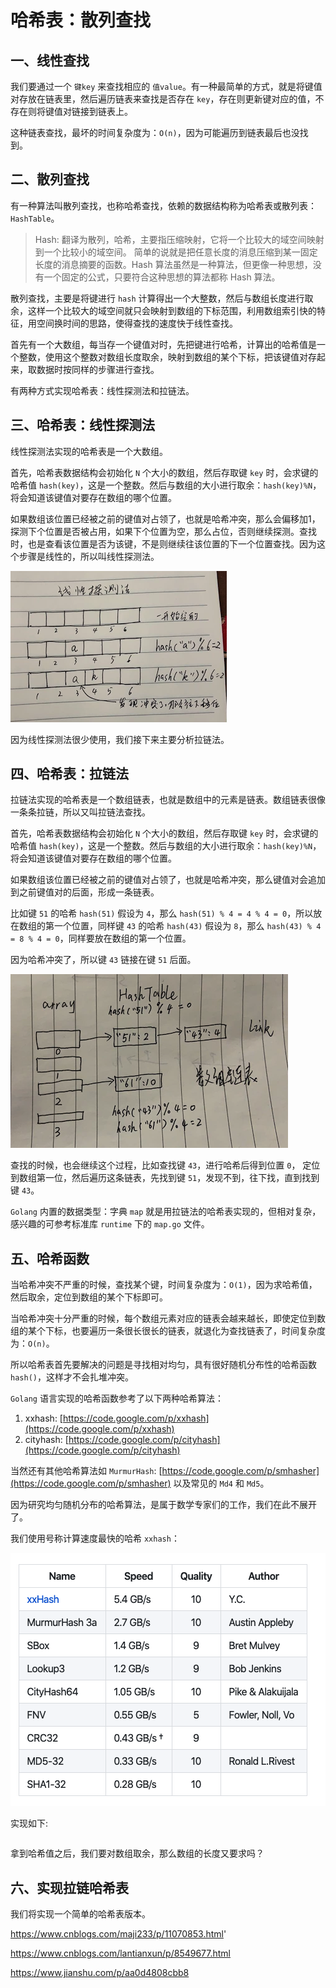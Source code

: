 # 哈希表：散列查找

## 一、线性查找

我们要通过一个 `键key` 来查找相应的 `值value`。有一种最简单的方式，就是将键值对存放在链表里，然后遍历链表来查找是否存在 `key`，存在则更新键对应的值，不存在则将键值对链接到链表上。

这种链表查找，最坏的时间复杂度为：`O(n)`，因为可能遍历到链表最后也没找到。

## 二、散列查找

有一种算法叫散列查找，也称哈希查找，依赖的数据结构称为哈希表或散列表：`HashTable`。

> Hash: 翻译为散列，哈希，主要指压缩映射，它将一个比较大的域空间映射到一个比较小的域空间。
>简单的说就是把任意长度的消息压缩到某一固定长度的消息摘要的函数。Hash 算法虽然是一种算法，但更像一种思想，没有一个固定的公式，只要符合这种思想的算法都称 Hash 算法。

散列查找，主要是将键进行 `hash` 计算得出一个大整数，然后与数组长度进行取余，这样一个比较大的域空间就只会映射到数组的下标范围，利用数组索引快的特征，用空间换时间的思路，使得查找的速度快于线性查找。

首先有一个大数组，每当存一个键值对时，先把键进行哈希，计算出的哈希值是一个整数，使用这个整数对数组长度取余，映射到数组的某个下标，把该键值对存起来，取数据时按同样的步骤进行查找。

有两种方式实现哈希表：线性探测法和拉链法。

## 三、哈希表：线性探测法

线性探测法实现的哈希表是一个大数组。

首先，哈希表数据结构会初始化 `N` 个大小的数组，然后存取键 `key` 时，会求键的哈希值 `hash(key)`，这是一个整数。然后与数组的大小进行取余：`hash(key)%N`，将会知道该键值对要存在数组的哪个位置。

如果数组该位置已经被之前的键值对占领了，也就是哈希冲突，那么会偏移加1，探测下个位置是否被占用，如果下个位置为空，那么占位，否则继续探测。查找时，也是查看该位置是否为该键，不是则继续往该位置的下一个位置查找。因为这个步骤是线性的，所以叫线性探测法。

![](../../picture/hash_table2.png)

因为线性探测法很少使用，我们接下来主要分析拉链法。

## 四、哈希表：拉链法

拉链法实现的哈希表是一个数组链表，也就是数组中的元素是链表。数组链表很像一条条拉链，所以又叫拉链法查找。

首先，哈希表数据结构会初始化 `N` 个大小的数组，然后存取键 `key` 时，会求键的哈希值 `hash(key)`，这是一个整数。然后与数组的大小进行取余：`hash(key)%N`，将会知道该键值对要存在数组的哪个位置。

如果数组该位置已经被之前的键值对占领了，也就是哈希冲突，那么键值对会追加到之前键值对的后面，形成一条链表。

比如键 `51` 的哈希 `hash(51)` 假设为 `4`，那么 `hash(51) % 4 = 4 % 4 = 0`，所以放在数组的第一个位置，同样键 `43` 的哈希 `hash(43)` 假设为 `8`，那么 `hash(43) % 4 = 8 % 4 = 0`，同样要放在数组的第一个位置。

因为哈希冲突了，所以键 `43` 链接在键 `51` 后面。

![](../../picture/hash_table.png)

查找的时候，也会继续这个过程，比如查找键 `43`，进行哈希后得到位置 `0`， 定位到数组第一位，然后遍历这条链表，先找到键 `51`，发现不到，往下找，直到找到键 `43`。

`Golang` 内置的数据类型：字典 `map` 就是用拉链法的哈希表实现的，但相对复杂，感兴趣的可参考标准库 `runtime` 下的 `map.go` 文件。

## 五、哈希函数

当哈希冲突不严重的时候，查找某个键，时间复杂度为：`O(1)`，因为求哈希值，然后取余，定位到数组的某个下标即可。

当哈希冲突十分严重的时候，每个数组元素对应的链表会越来越长，即使定位到数组的某个下标，也要遍历一条很长很长的链表，就退化为查找链表了，时间复杂度为：`O(n)`。

所以哈希表首先要解决的问题是寻找相对均匀，具有很好随机分布性的哈希函数 `hash()`，这样才不会扎堆冲突。

`Golang` 语言实现的哈希函数参考了以下两种哈希算法：

1. xxhash:  [https://code.google.com/p/xxhash](https://code.google.com/p/xxhash)
2. cityhash: [https://code.google.com/p/cityhash](https://code.google.com/p/cityhash)

当然还有其他哈希算法如 `MurmurHash`: [https://code.google.com/p/smhasher](https://code.google.com/p/smhasher) 以及常见的 `Md4` 和 `Md5`。

因为研究均匀随机分布的哈希算法，是属于数学专家们的工作，我们在此不展开了。

我们使用号称计算速度最快的哈希 `xxhash`：

![](../../picture/hash_speed.png)

实现如下:

```go

```

拿到哈希值之后，我们要对数组取余，那么数组的长度又要求吗？

## 六、实现拉链哈希表








我们将实现一个简单的哈希表版本。





https://www.cnblogs.com/maji233/p/11070853.html'

https://www.cnblogs.com/lantianxun/p/8549677.html

https://www.jianshu.com/p/aa0d4808cbb8